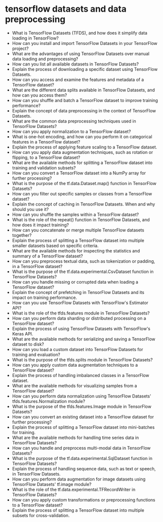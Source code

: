 # tensorflow datasets and data preprocessing

- What is TensorFlow Datasets (TFDS), and how does it simplify data loading in TensorFlow?
- How can you install and import TensorFlow Datasets in your TensorFlow project?
- What are the advantages of using TensorFlow Datasets over manual data loading and preprocessing?
- How can you list all available datasets in TensorFlow Datasets?
- Explain the process of downloading a specific dataset using TensorFlow Datasets.
- How can you access and examine the features and metadata of a TensorFlow dataset?
- What are the different data splits available in TensorFlow Datasets, and how can you access them?
- How can you shuffle and batch a TensorFlow dataset to improve training performance?
- Explain the concept of data preprocessing in the context of TensorFlow Datasets.
- What are the common data preprocessing techniques used in TensorFlow Datasets?
- How can you apply normalization to a TensorFlow dataset?
- What is one-hot encoding, and how can you perform it on categorical features in a TensorFlow dataset?
- Explain the process of applying feature scaling to a TensorFlow dataset.
- How can you apply data augmentation techniques, such as rotation or flipping, to a TensorFlow dataset?
- What are the available methods for splitting a TensorFlow dataset into training and validation subsets?
- How can you convert a TensorFlow dataset into a NumPy array for further processing?
- What is the purpose of the tf.data.Dataset.map() function in TensorFlow Datasets?
- How can you filter out specific samples or classes from a TensorFlow dataset?
- Explain the concept of caching in TensorFlow Datasets. When and why should you use it?
- How can you shuffle the samples within a TensorFlow dataset?
- What is the role of the repeat() function in TensorFlow Datasets, and how does it impact training?
- How can you concatenate or merge multiple TensorFlow datasets together?
- Explain the process of splitting a TensorFlow dataset into multiple smaller datasets based on specific criteria.
- What are the available methods for inspecting the statistics and summary of a TensorFlow dataset?
- How can you preprocess textual data, such as tokenization or padding, in a TensorFlow dataset?
- What is the purpose of the tf.data.experimental.CsvDataset function in TensorFlow Datasets?
- How can you handle missing or corrupted data when loading a TensorFlow dataset?
- Explain the concept of prefetching in TensorFlow Datasets and its impact on training performance.
- How can you use TensorFlow Datasets with TensorFlow's Estimator API?
- What is the role of the tfds.features module in TensorFlow Datasets?
- How can you perform data sharding or distributed processing on a TensorFlow dataset?
- Explain the process of using TensorFlow Datasets with TensorFlow's Keras API.
- What are the available methods for serializing and saving a TensorFlow dataset to disk?
- How can you load a custom dataset into TensorFlow Datasets for training and evaluation?
- What is the purpose of the tfds.splits module in TensorFlow Datasets?
- How can you apply custom data augmentation techniques to a TensorFlow dataset?
- Explain the process of handling imbalanced classes in a TensorFlow dataset.
- What are the available methods for visualizing samples from a TensorFlow dataset?
- How can you perform data normalization using TensorFlow Datasets' tfds.features.Normalization module?
- What is the purpose of the tfds.features.Image module in TensorFlow Datasets?
- How can you convert an existing dataset into a TensorFlow dataset for further processing?
- Explain the process of splitting a TensorFlow dataset into mini-batches for training.
- What are the available methods for handling time series data in TensorFlow Datasets?
- How can you handle and preprocess multi-modal data in TensorFlow Datasets?
- What is the purpose of the tf.data.experimental.SqlDataset function in TensorFlow Datasets?
- Explain the process of handling sequence data, such as text or speech, in TensorFlow Datasets.
- How can you perform data augmentation for image datasets using TensorFlow Datasets' tf.image module?
- What is the role of the tf.data.experimental.TFRecordWriter in TensorFlow Datasets?
- How can you apply custom transformations or preprocessing functions to a TensorFlow dataset?
- Explain the process of splitting a TensorFlow dataset into multiple subsets for cross-validation.